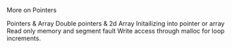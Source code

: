 More on Pointers

Pointers & Array
Double pointers & 2d Array
Initailizing into pointer or array
Read only memory and segment fault
Write access through malloc
for loop increments.
